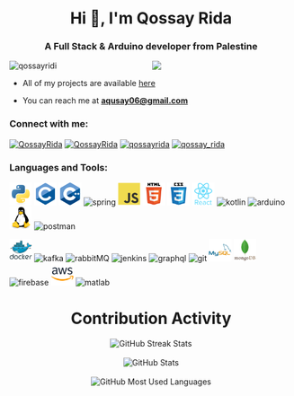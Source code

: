 <h1 align="center">Hi 👋, I'm Qossay Rida</h1>
<h3 align="center">A Full Stack & Arduino developer from Palestine</h3>

<picture> <img align="right" src="https://github.com/7oSkaaa/7oSkaaa/blob/main/Images/Right_Side.gif?raw=true" width = 250px></picture>

<p align="left"> <img src="https://komarev.com/ghpvc/?username=qossayridi&label=Profile%20views&color=0e75b6&style=flat" alt="qossayridi" /> </p>


- All of my projects are available [here](https://github.com/qossayrida?tab=repositories)
  
- You can reach me at **aqusay06@gmail.com**



<h3 align="left">Connect with me:</h3>
<p align="left">
<a href="https://www.facebook.com/qossay.rida?mibextid=2JQ9oc" target="blank"><img align="center" src="https://raw.githubusercontent.com/rahuldkjain/github-profile-readme-generator/master/src/images/icons/Social/facebook.svg" alt="QossayRida" height="30" width="40" /></a>
<a href="https://twitter.com/qossayrida" target="blank"><img align="center" src="https://raw.githubusercontent.com/rahuldkjain/github-profile-readme-generator/master/src/images/icons/Social/twitter.svg" alt="QossayRida" height="30" width="40" /></a>
<a href="https://www.linkedin.com/in/qossay-rida-3aa3b81a1?utm_source=share&utm_campaign=share_via&utm_content=profile&utm_medium=android_app " target="blank"><img align="center" src="https://raw.githubusercontent.com/rahuldkjain/github-profile-readme-generator/master/src/images/icons/Social/linked-in-alt.svg" alt="qossayrida" height="30" width="40" /></a>
<a href="https://instagram.com/qossay_rida" target="blank"><img align="center" src="https://raw.githubusercontent.com/rahuldkjain/github-profile-readme-generator/master/src/images/icons/Social/instagram.svg" alt="qossay_rida" height="30" width="40" /></a>
</p>

<h3 align="left">Languages and Tools:</h3>
<p align="left"> 
   
<a > <img src="https://raw.githubusercontent.com/devicons/devicon/master/icons/python/python-original.svg" alt="python" width="40" height="40"/> </a>
<a > <img src="https://raw.githubusercontent.com/devicons/devicon/master/icons/c/c-original.svg" alt="c" width="40" height="40"/> </a> 
<a > <img src="https://raw.githubusercontent.com/devicons/devicon/master/icons/cplusplus/cplusplus-original.svg" alt="cplusplus" width="40" height="40"/> </a>
<a > <img src="https://www.vectorlogo.zone/logos/springio/springio-icon.svg" alt="spring" width="40" height="40"/> </a>
<a > <img src="https://raw.githubusercontent.com/devicons/devicon/master/icons/javascript/javascript-original.svg" alt="javascript" width="40" height="40"/> </a>
<a > <img src="https://raw.githubusercontent.com/devicons/devicon/master/icons/html5/html5-original-wordmark.svg" alt="html5" width="40" height="40"/> </a>
<a > <img src="https://raw.githubusercontent.com/devicons/devicon/master/icons/css3/css3-original-wordmark.svg" alt="css3" width="40" height="40"/> </a>
<a > <img src="https://raw.githubusercontent.com/devicons/devicon/master/icons/react/react-original-wordmark.svg" alt="react" width="40" height="40"/> </a>
<a > <img src="https://www.vectorlogo.zone/logos/kotlinlang/kotlinlang-icon.svg" alt="kotlin" width="40" height="40"/> </a>
<a > <img src="https://cdn.worldvectorlogo.com/logos/arduino-1.svg" alt="arduino" width="40" height="40"/> </a>
<a > <img src="https://raw.githubusercontent.com/devicons/devicon/master/icons/linux/linux-original.svg" alt="linux" width="40" height="40"/> </a>
<a > <img src="https://www.vectorlogo.zone/logos/getpostman/getpostman-icon.svg" alt="postman" width="40" height="40"/> </a>

<a > <img src="https://raw.githubusercontent.com/devicons/devicon/master/icons/docker/docker-original-wordmark.svg" alt="docker" width="40" height="40"/> </a>
<a > <img src="https://www.vectorlogo.zone/logos/apache_kafka/apache_kafka-icon.svg" alt="kafka" width="40" height="40"/> </a>
<a > <img src="https://www.vectorlogo.zone/logos/rabbitmq/rabbitmq-icon.svg" alt="rabbitMQ" width="40" height="40"/> </a>
<a > <img src="https://www.vectorlogo.zone/logos/jenkins/jenkins-icon.svg" alt="jenkins" width="40" height="40"/> </a>
<a > <img src="https://www.vectorlogo.zone/logos/graphql/graphql-icon.svg" alt="graphql" width="40" height="40"/> </a>
<a > <img src="https://www.vectorlogo.zone/logos/git-scm/git-scm-icon.svg" alt="git" width="40" height="40"/> </a> 
<a > <img src="https://raw.githubusercontent.com/devicons/devicon/master/icons/mysql/mysql-original-wordmark.svg" alt="mysql" width="40" height="40"/> </a>
<a > <img src="https://raw.githubusercontent.com/devicons/devicon/master/icons/mongodb/mongodb-original-wordmark.svg" alt="mongodb" width="40" height="40"/> </a> 
<a > <img src="https://www.vectorlogo.zone/logos/firebase/firebase-icon.svg" alt="firebase" width="40" height="40"/> </a> 
<a > <img src="https://raw.githubusercontent.com/devicons/devicon/master/icons/amazonwebservices/amazonwebservices-original-wordmark.svg" alt="aws" width="40" height="40"/> </a>
<a > <img src="https://upload.wikimedia.org/wikipedia/commons/2/21/Matlab_Logo.png" alt="matlab" width="40" height="40"/> </a>
</p>

<div align=center>
  <h1>Contribution Activity</h1>
  <img src="https://github-readme-streak-stats.herokuapp.com/?user=qossayrida&theme=dark&date_format=j%20M%5B%20Y%5D&currStreakLabel=6FDA44&fire=6FDA44&ring=6FDA44" alt="GitHub Streak Stats" height="200"/>    
    <br>
    <br>
  
  <img src="https://github-readme-stats.vercel.app/api?username=qossayrida&title_color=6FDA44&text_color=FFFFFF&show_icons=true&icon_color=6FDA44&include_all_commits=true&count_private=true&theme=dark" alt="GitHub Stats" height="200"/>     
    <br>
    <br>
        
 <img src="https://github-readme-stats.vercel.app/api/top-langs?username=qossayrida&layout=compact&title_color=6FDA44&text_color=FFFFFF&theme=dark&langs_count=25" alt="GitHub Most Used Languages" height="200"/>
   <br>
   <br>

</div>

